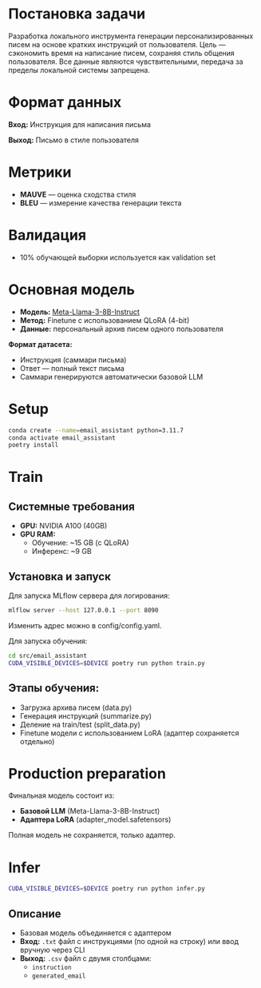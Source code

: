 # Постановка задачи

Разработка локального инструмента генерации персонализированных писем на основе кратких инструкций от пользователя.
Цель — сэкономить время на написание писем, сохраняя стиль общения пользователя.
Все данные являются чувствительными, передача за пределы локальной системы запрещена.

# Формат данных

**Вход:** Инструкция для написания письма

**Выход:** Письмо в стиле пользователя

# Метрики

- **MAUVE** — оценка сходства стиля
- **BLEU** — измерение качества генерации текста

# Валидация

- 10% обучающей выборки используется как validation set

# Основная модель

- **Модель:** [Meta-Llama-3-8B-Instruct](https://huggingface.co/meta-llama/Meta-Llama-3-8B-Instruct)
- **Метод:** Finetune с использованием QLoRA (4-bit)
- **Данные:** персональный архив писем одного пользователя

**Формат датасета:**

- Инструкция (саммари письма)
- Ответ — полный текст письма
- Саммари генерируются автоматически базовой LLM

# Setup

```bash
conda create --name=email_assistant python=3.11.7
conda activate email_assistant
poetry install
```

# Train

## Системные требования

- **GPU:** NVIDIA A100 (40GB)
- **GPU RAM:**
  - Обучение: ~15 GB (с QLoRA)
  - Инференс: ~9 GB

## Установка и запуск

Для запуска MLflow сервера для логирования:
```bash
mlflow server --host 127.0.0.1 --port 8090
```
Изменить адрес можно в config/config.yaml.

Для запуска обучения:
```bash
cd src/email_assistant
CUDA_VISIBLE_DEVICES=$DEVICE poetry run python train.py
```

## Этапы обучения:

- Загрузка архива писем (data.py)
- Генерация инструкций (summarize.py)
- Деление на train/test (split_data.py)
- Finetune модели с использованием LoRA (адаптер сохраняется отдельно)

# Production preparation
Финальная модель состоит из:

- **Базовой LLM** (Meta-Llama-3-8B-Instruct)
- **Адаптера LoRA** (adapter_model.safetensors)

Полная модель не сохраняется, только адаптер.

# Infer

```bash
CUDA_VISIBLE_DEVICES=$DEVICE poetry run python infer.py
```

## Описание

- Базовая модель объединяется с адаптером
- **Вход:** `.txt` файл с инструкциями (по одной на строку) или ввод вручную через CLI
- **Выход:** `.csv` файл с двумя столбцами:
  - `instruction`
  - `generated_email`
